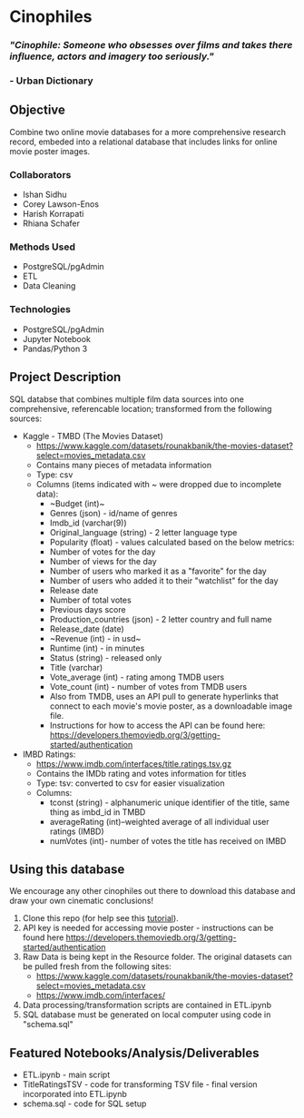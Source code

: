 # Cinophiles
### *"Cinophile: Someone who obsesses over films and takes there influence, actors and imagery too seriously."* 
### - Urban Dictionary
## Objective
Combine two online movie databases for a more comprehensive research record, embeded into a relational database that includes links for online movie poster images.
### Collaborators
* Ishan Sidhu
* Corey Lawson-Enos
* Harish Korrapati 
* Rhiana Schafer
### Methods Used
* PostgreSQL/pgAdmin
* ETL
* Data Cleaning
### Technologies
* PostgreSQL/pgAdmin
* Jupyter Notebook
* Pandas/Python 3
## Project Description
SQL databse that combines multiple film data sources into one comprehensive, referencable location; transformed from the following sources:
* Kaggle - TMBD (The Movies Dataset)
   * https://www.kaggle.com/datasets/rounakbanik/the-movies-dataset?select=movies_metadata.csv
   * Contains many pieces of metadata information
   * Type: csv
   * Columns (items indicated with ~ were dropped due to incomplete data): 
        * ~Budget (int)~ 
        * Genres (json) - id/name of genres
        * Imdb_id (varchar(9)) 
        * Original_language (string) - 2 letter language type
        * Popularity (float) - values calculated based on the below metrics:
        * Number of votes for the day
        * Number of views for the day
        * Number of users who marked it as a "favorite" for the day
        * Number of users who added it to their "watchlist" for the day
        * Release date
        * Number of total votes
        * Previous days score
        * Production_countries (json) - 2 letter country and full name 
        * Release_date (date) 
        * ~Revenue (int) - in usd~
        * Runtime (int) - in minutes
        * Status (string) - released only
        * Title (varchar)
        * Vote_average (int) - rating among TMDB users
        * Vote_count (int) - number of votes from TMDB users
        * Also from TMDB, uses an API pull to generate hyperlinks that connect to each movie's movie poster, as a downloadable image file.
        *  Instructions for how to access the API can be found here: https://developers.themoviedb.org/3/getting-started/authentication
* IMBD Ratings: 
    * https://www.imdb.com/interfaces/title.ratings.tsv.gz
    * Contains the IMDb rating and votes information for titles
    * Type: tsv: converted to csv for easier visualization
    * Columns: 
        * tconst (string) - alphanumeric unique identifier of the title, same thing as imbd_id in TMBD
        * averageRating (int)–weighted average of all individual user ratings (IMBD)
        * numVotes (int)- number of votes the title has received on IMBD
## Using this database
We encourage any other cinophiles out there to download this database and draw your own cinematic conclusions!
1. Clone this repo (for help see this [tutorial](https://help.github.com/articles/cloning-a-repository/)).
2. API key is needed for accessing movie poster - instructions can be found here https://developers.themoviedb.org/3/getting-started/authentication
3. Raw Data is being kept in the Resource folder. The original datasets can be pulled fresh from the following sites:
    * https://www.kaggle.com/datasets/rounakbanik/the-movies-dataset?select=movies_metadata.csv
    * https://www.imdb.com/interfaces/
4. Data processing/transformation scripts are contained in ETL.ipynb
5. SQL database must be generated on local computer using code in "schema.sql"
## Featured Notebooks/Analysis/Deliverables
* ETL.ipynb - main script
* TitleRatingsTSV - code for transforming TSV file - final version incorporated into ETL.ipynb
* schema.sql - code for SQL setup
